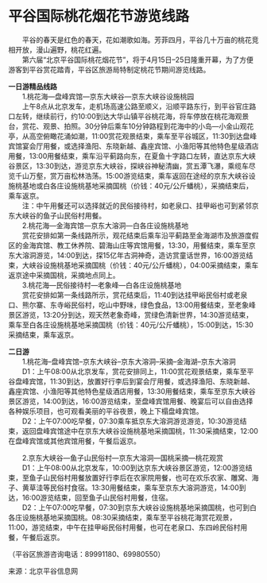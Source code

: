 # 平谷国际桃花烟花节游览线路  

&emsp;&emsp;平谷的春天是红色的春天，花如潮歌如海。芳菲四月，平谷几十万亩的桃花竞相开放，漫山遍野，桃花红遍。  
&emsp;&emsp;第六届“北京平谷国际桃花烟花节”，将于4月15日–25日隆重开幕，为了方便游客到平谷赏花踏青，平谷区旅游局特制定桃花节期间游览线路。  

**一日游精品线路**  
&emsp;&emsp;1.桃花海—盘峰宾馆—京东大峡谷—京东大峡谷设施桃园  
&emsp;&emsp;上午8点从北京发车，走机场高速公路至顺义，沿顺平路东行，到平谷官庄路口左转，继续前行，约10:00到达大华山镇平谷桃花海，将车停放在桃花海观景台，赏花、观景、拍照。30分钟后乘车10分钟路程到花海中的小岛—小金山观花亭，从高空俯瞰花涌如潮，11:00赏花观景结束，乘车至平谷城区，11:30到达盘峰宾馆宴会厅用餐，或选择渔阳、东晓新越、鑫座宾馆、小渔阳等其他特色星级酒店用餐，13:00用餐结束，乘车沿平蓟路向东，在夏鱼十字路口左转，直达京东大峡谷景区，13:30到达，游览京东大峡谷，探峡谷神秘清幽，赏五潭飞瀑，乘缆车尽览千山万壑，赏万亩松林浩荡。15:00游览结束，乘车返回在途经的京东大峡谷设施桃基地或白各庄设施桃基地采摘国桃（价钱：40元/公斤蟠桃），采摘结束后，乘车返京。  
&emsp;&emsp;注：中午用餐还可以选择就近的民俗接待村，如老泉口、挂甲峪也可到紧邻京东大峡谷的鱼子山民俗村用餐。  
&emsp;&emsp;2.桃花海—金海宾馆—京东大溶洞—白各庄设施桃基地  
&emsp;&emsp;赏花安排如第一条线路所示，观花结束后乘车沿平蓟路至金海湖市及旅游度假区的金海宾馆、教工休养院、碧海山庄等宾馆用餐，13:30，用餐结束，乘车至京东大溶洞游览，14:00到达，探15亿年古洞神奇，造访赏童话世界，16:00游览结束，大峡谷设施桃基地采摘国桃（价钱：40元/公斤蟠桃），04:00采摘结束，乘车返京途中采摘国桃，采摘地点同上。  
&emsp;&emsp;3.桃花海—民俗接待村—老象峰—白各庄设施桃基地  
&emsp;&emsp;赏花安排如第一条线路所示，赏花结束后，11:40到达挂甲峪民俗村或老泉口、熊尔寨、东寺峪民俗村，吃山中野味，绿色食品，13:00用餐结束，至老象峰景区游览，13:20分到达，观天然老象奇峰，赏绿色清新世界，14:30游览结束，乘车至白各庄设施桃基地采摘国桃（价钱：40元/公斤蟠桃），15:00到达，15:30采摘结束，乘车返京。  

**二日游**  
&emsp;&emsp;1.桃花海–盘峰宾馆–京东大峡谷–京东大溶洞–采摘–金海湖–京东大溶洞  
&emsp;&emsp;D1：上午08:00从北京发车，赏花安排同上，11:00赏花观景结束，乘车至平谷盘峰宾馆，11:30到达，放置好行李后到宴会厅用餐，或选择渔阳、东晓新越、鑫座宾馆、小渔阳等其他特色星级酒店用餐，13:30用餐结束，乘车至京东大峡谷景区游览，14:00到达，16:00游览结束，至盘峰宾馆用餐、晚宴后可以自由选择各种娱乐项目，也可观看美丽的平谷夜景，晚上下榻盘峰宾馆。  
&emsp;&emsp;D2：上午07:00吃早餐，07:30乘车抵京东大溶洞游览游览，10:30游览结束，返回盘峰宾馆途中在京东大峡谷设施桃基地采摘国桃，11:30采摘结束，12:00在盘峰宾馆或其他宾馆用餐，午餐后返京。  

&emsp;&emsp;2.京东大峡谷—鱼子山民俗村—京东大溶洞—国桃采摘—桃花观赏  
&emsp;&emsp;D1：上午08:00从北京发车，10:00到达京东大峡谷景区游览，12:00游览结束，至鱼子山民俗村用餐放置好行李后在农家院用餐，也可在欢乐农家、雕窝、海子、黄草洼等民俗村食宿。13:30用餐结束，乘车至京东大溶洞游览，14:00到达，16:00游览结束，回至鱼子山民俗村用餐，住宿。  
&emsp;&emsp;D2：上午07:00吃早餐，07:30到京东大峡谷设施桃基地采摘国桃，也可到白各庄设施桃基地采摘国桃。08:30采摘结束，乘车至平谷桃花海赏花观景，11:00，游览结束，中午在挂甲峪民俗村用餐，也可在老泉口、东四岭民俗村用餐，午餐后返京。  

（平谷区旅游咨询电话：89991180、69980550）  

来源：北京平谷信息网  
<!-- Last processed: 2025-07-22 03:44:26 -->
